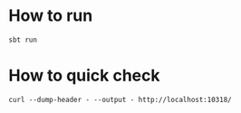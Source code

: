 # How to run

    sbt run


# How to quick check

    curl --dump-header - --output - http://localhost:10318/

